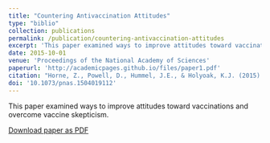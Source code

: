 ```yaml
---
title: "Countering Antivaccination Attitudes"
type: "biblio"
collection: publications
permalink: /publication/countering-antivaccination-attitudes
excerpt: 'This paper examined ways to improve attitudes toward vaccinations and overcome vaccine skepticism.'
date: 2015-10-01
venue: 'Proceedings of the National Academy of Sciences'
paperurl: 'http://academicpages.github.io/files/paper1.pdf'
citation: "Horne, Z., Powell, D., Hummel, J.E., & Holyoak, K.J. (2015). Countering Antivaccination Attitudes."
doi: '10.1073/pnas.1504019112'
---
```


This paper examined ways to improve attitudes toward vaccinations and overcome vaccine skepticism.

[Download paper as PDF](http://academicpages.github.io/files/paper1.pdf)

